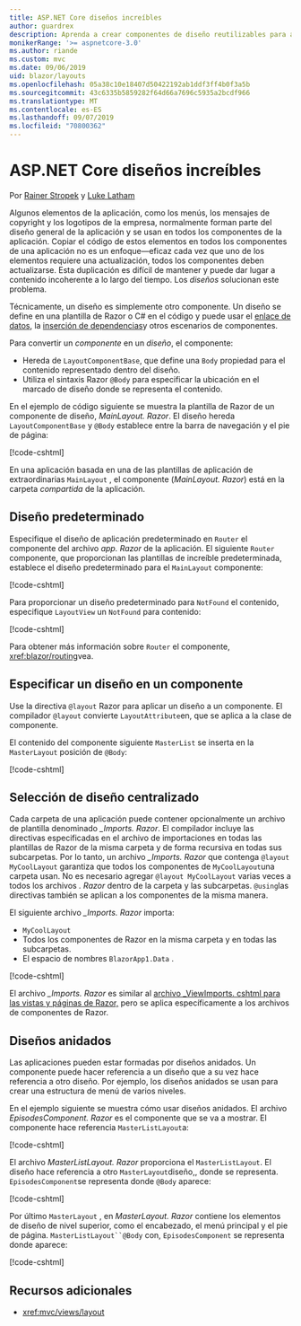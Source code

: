 ```yaml
---
title: ASP.NET Core diseños increíbles
author: guardrex
description: Aprenda a crear componentes de diseño reutilizables para aplicaciones increíbles.
monikerRange: '>= aspnetcore-3.0'
ms.author: riande
ms.custom: mvc
ms.date: 09/06/2019
uid: blazor/layouts
ms.openlocfilehash: 05a38c10e18407d50422192ab1ddf3ff4b0f3a5b
ms.sourcegitcommit: 43c6335b5859282f64d66a7696c5935a2bcdf966
ms.translationtype: MT
ms.contentlocale: es-ES
ms.lasthandoff: 09/07/2019
ms.locfileid: "70800362"
---
```

# <a name="aspnet-core-blazor-layouts"></a>ASP.NET Core diseños increíbles

Por [Rainer Stropek](https://www.timecockpit.com) y [Luke Latham](https://github.com/guardrex)

Algunos elementos de la aplicación, como los menús, los mensajes de copyright y los logotipos de la empresa, normalmente forman parte del diseño general de la aplicación y se usan en todos los componentes de la aplicación. Copiar el código de estos elementos en todos los componentes de una aplicación no es un enfoque&mdash;eficaz cada vez que uno de los elementos requiere una actualización, todos los componentes deben actualizarse. Esta duplicación es difícil de mantener y puede dar lugar a contenido incoherente a lo largo del tiempo. Los *diseños* solucionan este problema.

Técnicamente, un diseño es simplemente otro componente. Un diseño se define en una plantilla de Razor o C# en el código y puede usar el [enlace de datos](xref:blazor/components#data-binding), la [inserción de dependencias](xref:blazor/dependency-injection)y otros escenarios de componentes.

Para convertir un *componente* en un *diseño*, el componente:

* Hereda de `LayoutComponentBase`, que define una `Body` propiedad para el contenido representado dentro del diseño.
* Utiliza el sintaxis Razor `@Body` para especificar la ubicación en el marcado de diseño donde se representa el contenido.

En el ejemplo de código siguiente se muestra la plantilla de Razor de un componente de diseño, *MainLayout. Razor*. El diseño hereda `LayoutComponentBase` y `@Body` establece entre la barra de navegación y el pie de página:

[!code-cshtml[](layouts/sample_snapshot/3.x/MainLayout.razor?highlight=1,13)]

En una aplicación basada en una de las plantillas de aplicación de extraordinarias `MainLayout` , el componente (*MainLayout. Razor*) está en la carpeta *compartida* de la aplicación.

## <a name="default-layout"></a>Diseño predeterminado

Especifique el diseño de aplicación predeterminado en `Router` el componente del archivo *app. Razor* de la aplicación. El siguiente `Router` componente, que proporcionan las plantillas de increíble predeterminada, establece el diseño predeterminado para el `MainLayout` componente:

[!code-cshtml[](layouts/sample_snapshot/3.x/App1.razor?highlight=3)]

Para proporcionar un diseño predeterminado para `NotFound` el contenido, especifique `LayoutView` un `NotFound` para contenido:

[!code-cshtml[](layouts/sample_snapshot/3.x/App2.razor?highlight=6-9)]

Para obtener más información sobre `Router` el componente, <xref:blazor/routing>vea.

## <a name="specify-a-layout-in-a-component"></a>Especificar un diseño en un componente

Use la directiva `@layout` Razor para aplicar un diseño a un componente. El compilador `@layout` convierte `LayoutAttribute`en, que se aplica a la clase de componente.

El contenido del componente siguiente `MasterList` se inserta en la `MasterLayout` posición de `@Body`:

[!code-cshtml[](layouts/sample_snapshot/3.x/MasterList.razor?highlight=1)]

## <a name="centralized-layout-selection"></a>Selección de diseño centralizado

Cada carpeta de una aplicación puede contener opcionalmente un archivo de plantilla denominado *_Imports. Razor*. El compilador incluye las directivas especificadas en el archivo de importaciones en todas las plantillas de Razor de la misma carpeta y de forma recursiva en todas sus subcarpetas. Por lo tanto, un archivo *_Imports. Razor* que contenga `@layout MyCoolLayout` garantiza que todos los componentes de `MyCoolLayout`una carpeta usan. No es necesario agregar `@layout MyCoolLayout` varias veces a todos los archivos *. Razor* dentro de la carpeta y las subcarpetas. `@using`las directivas también se aplican a los componentes de la misma manera.

El siguiente archivo *_Imports. Razor* importa:

* `MyCoolLayout`
* Todos los componentes de Razor en la misma carpeta y en todas las subcarpetas.
* El espacio de nombres `BlazorApp1.Data` .
 
[!code-cshtml[](layouts/sample_snapshot/3.x/_Imports.razor)]

El archivo *_Imports. Razor* es similar al [archivo _ViewImports. cshtml para las vistas y páginas de Razor,](xref:mvc/views/layout#importing-shared-directives) pero se aplica específicamente a los archivos de componentes de Razor.

## <a name="nested-layouts"></a>Diseños anidados

Las aplicaciones pueden estar formadas por diseños anidados. Un componente puede hacer referencia a un diseño que a su vez hace referencia a otro diseño. Por ejemplo, los diseños anidados se usan para crear una estructura de menú de varios niveles.

En el ejemplo siguiente se muestra cómo usar diseños anidados. El archivo *EpisodesComponent. Razor* es el componente que se va a mostrar. El componente hace referencia `MasterListLayout`a:

[!code-cshtml[](layouts/sample_snapshot/3.x/EpisodesComponent.razor?highlight=1)]

El archivo *MasterListLayout. Razor* proporciona el `MasterListLayout`. El diseño hace referencia a otro `MasterLayout`diseño,, donde se representa. `EpisodesComponent`se representa donde `@Body` aparece:

[!code-cshtml[](layouts/sample_snapshot/3.x/MasterListLayout.razor?highlight=1,9)]

Por último `MasterLayout` , en *MasterLayout. Razor* contiene los elementos de diseño de nivel superior, como el encabezado, el menú principal y el pie de página. `MasterListLayout``@Body` con, `EpisodesComponent` se representa donde aparece:

[!code-cshtml[](layouts/sample_snapshot/3.x/MasterLayout.razor?highlight=6)]

## <a name="additional-resources"></a>Recursos adicionales

* <xref:mvc/views/layout>
